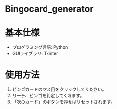 # Bingocard_generator

# 基本仕様
- プログラミング言語: Python
- GUIライブラリ: Tkinter

# 使用方法
1. ビンゴカードのマス目をクリックしてください。
2. リーチ、ビンゴを判定してくれます。
3. 「次のカード」のボタンを押せばリセットされます。

